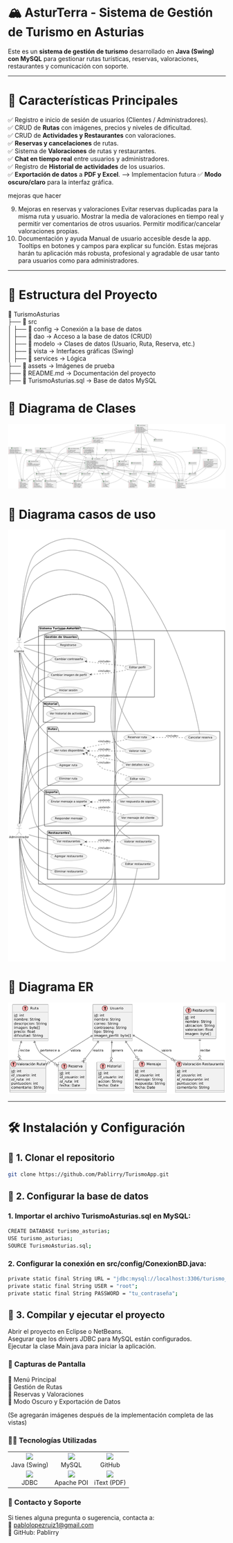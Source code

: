 # 🏔️ AsturTerra - Sistema de Gestión de Turismo en Asturias

Este es un **sistema de gestión de turismo** desarrollado en **Java (Swing) con MySQL** para gestionar rutas turísticas, reservas, valoraciones, restaurantes y comunicación con soporte.

---

# 📌 **Características Principales**
✅ Registro e inicio de sesión de usuarios (Clientes / Administradores).  
✅ CRUD de **Rutas** con imágenes, precios y niveles de dificultad.  
✅ CRUD de **Actividades y Restaurantes** con valoraciones.  
✅ **Reservas y cancelaciones** de rutas.  
✅ Sistema de **Valoraciones** de rutas y restaurantes.  
✅ **Chat en tiempo real** entre usuarios y administradores.  
✅ Registro de **Historial de actividades** de los usuarios.  
✅ **Exportación de datos** a **PDF y Excel**. --> Implementacion futura
✅ **Modo oscuro/claro** para la interfaz gráfica.  

mejoras que hacer 

9. Mejoras en reservas y valoraciones
Evitar reservas duplicadas para la misma ruta y usuario.
Mostrar la media de valoraciones en tiempo real y permitir ver comentarios de otros usuarios.
Permitir modificar/cancelar valoraciones propias.
10. Documentación y ayuda
Manual de usuario accesible desde la app.
Tooltips en botones y campos para explicar su función.
Estas mejoras harán tu aplicación más robusta, profesional y agradable de usar tanto para usuarios como para administradores.

---

# 📂 **Estructura del Proyecto**
📁 TurismoAsturias  
├── 📂 src  
│ ├── 📂 config → Conexión a la base de datos  
│ ├── 📂 dao → Acceso a la base de datos (CRUD)  
│ ├── 📂 modelo → Clases de datos (Usuario, Ruta, Reserva, etc.)  
│ ├── 📂 vista → Interfaces gráficas (Swing)  
│ ├── 📂 services → Lógica  
├── 📂 assets → Imágenes de prueba  
├── 📜 README.md → Documentación del proyecto  
├── 📜 TurismoAsturias.sql → Base de datos MySQL  

# 📜 **Diagrama de Clases**

![Diagrama de Clases](/assets/DiagramaDeClases.png)
    
# 📜 **Diagrama casos de uso**

![Diagrama de Casos](/assets/diagramaCasosDeUso.png)

# 📜 **Diagrama ER**

![Diagrama de Entidad-Relacion](/assets/DiagramaER.png)

---
# 🛠️ **Instalación y Configuración**

## 📌 **1. Clonar el repositorio**
```bash
git clone https://github.com/Pablirry/TurismoApp.git

```
## 📌 **2. Configurar la base de datos**

### 1. Importar el archivo TurismoAsturias.sql en MySQL:
```bash
CREATE DATABASE turismo_asturias;
USE turismo_asturias;
SOURCE TurismoAsturias.sql;
```

### 2. Configurar la conexión en src/config/ConexionBD.java:
```bash
private static final String URL = "jdbc:mysql://localhost:3306/turismo_asturias";
private static final String USER = "root";
private static final String PASSWORD = "tu_contraseña";
```

## 📌 **3. Compilar y ejecutar el proyecto**
Abrir el proyecto en Eclipse o NetBeans.  
Asegurar que los drivers JDBC para MySQL están configurados.  
Ejecutar la clase Main.java para iniciar la aplicación.

### 📸 Capturas de Pantalla
📍 Menú Principal  
📍 Gestión de Rutas  
📍 Reservas y Valoraciones  
📍 Modo Oscuro y Exportación de Datos  

(Se agregarán imágenes después de la implementación completa de las vistas)  

### 🧑‍💻 Tecnologías Utilizadas
<table> <tr> <td align="center"><img src="https://cdn-icons-png.flaticon.com/128/226/226777.png" width="50px"><br>Java (Swing)</td> <td align="center"><img src="https://cdn-icons-png.flaticon.com/128/5968/5968313.png" width="50px"><br>MySQL</td> <td align="center"><img src="https://cdn-icons-png.flaticon.com/128/733/733553.png" width="50px"><br>GitHub</td> </tr> <tr> <td align="center"><img src="https://cdn-icons-png.flaticon.com/128/9167/9167862.png" width="50px"><br>JDBC</td> <td align="center"><img src="https://cdn-icons-png.flaticon.com/128/4325/4325937.png" width="50px"><br>Apache POI</td> <td align="center"><img src="https://cdn-icons-png.flaticon.com/128/732/732220.png" width="50px"><br>iText (PDF)</td> </tr> </table> 

### 📩 Contacto y Soporte
Si tienes alguna pregunta o sugerencia, contacta a:  
📧 pablolopezruiz1@gmail.com  
🔗 GitHub: Pablirry
